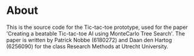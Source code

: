# About
This is the source code for the Tic-tac-toe prototype, used for the paper 'Creating a beatable Tic-tac-toe AI using MonteCarlo Tree Search'. The paper is written by Patrick Nobbe (6180272) and Daan den Hartog (6256090) for the class Research Methods at Utrecht University.